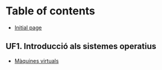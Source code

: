 # Table of contents

* [Initial page](README.md)

## UF1. Introducció als sistemes operatius

* [Màquines virtuals](uf1.-introduccio-als-sistemes-operatius/maquines-virtuals.md)


